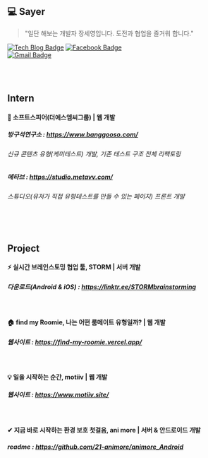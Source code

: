 ## 💻 Sayer
> "일단 해보는 개발자 장세영입니다. 도전과 협업을 즐거워 합니다."

[![Tech Blog Badge](http://img.shields.io/badge/-Tech%20blog-black?style=flat-square&logo=tistory&link=https://say-young.tistory.com/)](https://say-young.tistory.com/)	
[![Facebook Badge](https://img.shields.io/badge/facebook-1877f2?style=flat-square&logo=facebook&logoColor=white&link=https://www.facebook.com/say.is.fine)](https://www.facebook.com/say.is.fine)	
[![Gmail Badge](https://img.shields.io/badge/Gmail-d14836?style=flat-square&logo=Gmail&logoColor=white&link=mailto:sayer.dev@gmail.com)](mailto:sayer.dev@gmail.com)


<br>
<br>


## Intern

#### 🐣 소프트스피어(더에스엠씨그룹) | 웹 개발
##### 방구석연구소 : https://www.banggooso.com/
###### 신규 콘텐츠 유형(케미테스트) 개발, 기존 테스트 구조 전체 리팩토링
##### 메타브 : https://studio.metavv.com/
###### 스튜디오(유저가 직접 유형테스트를 만들 수 있는 페이지) 프론트 개발

<br>
<br>

## Project

#### ⚡ 실시간 브레인스토밍 협업 툴, STORM | 서버 개발
##### 다운로드(Android & iOS) : https://linktr.ee/STORMbrainstorming

<br>

#### 🏠 find my Roomie, 나는 어떤 룸메이트 유형일까? | 웹 개발
##### 웹사이트 : https://find-my-roomie.vercel.app/

<br>

#### 💡 일을 시작하는 순간, motiiv | 웹 개발
##### 웹사이트 : https://www.motiiv.site/

<br>

#### ✔ 지금 바로 시작하는 환경 보호 첫걸음, ani more | 서버 & 안드로이드 개발
##### readme : https://github.com/21-animore/animore_Android
